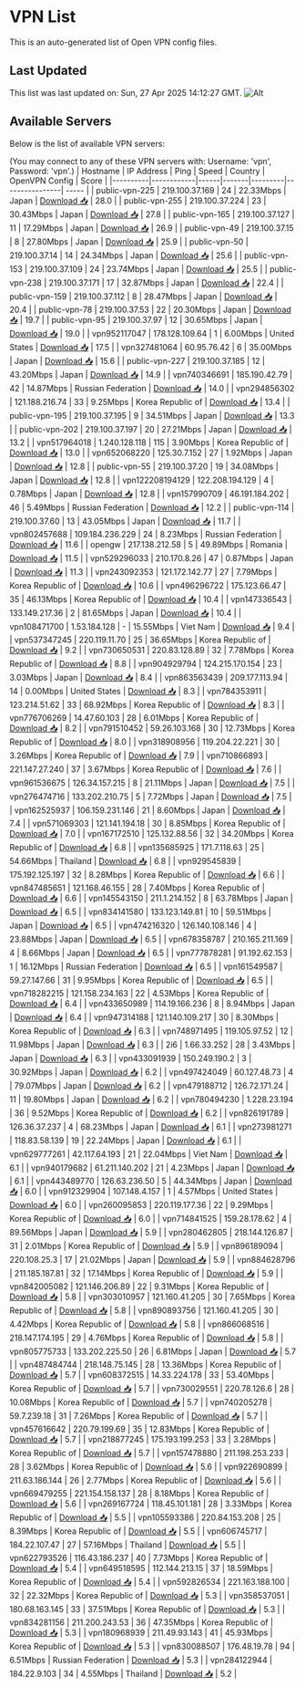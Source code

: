 # VPN List

This is an auto-generated list of Open VPN config files.

## Last Updated

This list was last updated on: Sun, 27 Apr 2025 14:12:27 GMT.
![Alt](https://repobeats.axiom.co/api/embed/186b98318ef1479477931607c1ad7d823f12451f.svg "Repobeats analytics image")

## Available Servers

Below is the list of available VPN servers:

(You may connect to any of these VPN servers with: Username: 'vpn', Password: 'vpn'.)
| Hostname | IP Address | Ping | Speed | Country | OpenVPN Config | Score |
|----------|------------|------|-------|---------|----------------| ----- |
| public-vpn-225 | 219.100.37.169 | 24 | 22.33Mbps | Japan | [Download 📥](./configs/server_0_JP.ovpn) | 28.0 |
| public-vpn-255 | 219.100.37.224 | 23 | 30.43Mbps | Japan | [Download 📥](./configs/server_1_JP.ovpn) | 27.8 |
| public-vpn-165 | 219.100.37.127 | 11 | 17.29Mbps | Japan | [Download 📥](./configs/server_2_JP.ovpn) | 26.9 |
| public-vpn-49 | 219.100.37.15 | 8 | 27.80Mbps | Japan | [Download 📥](./configs/server_3_JP.ovpn) | 25.9 |
| public-vpn-50 | 219.100.37.14 | 14 | 24.34Mbps | Japan | [Download 📥](./configs/server_4_JP.ovpn) | 25.6 |
| public-vpn-153 | 219.100.37.109 | 24 | 23.74Mbps | Japan | [Download 📥](./configs/server_5_JP.ovpn) | 25.5 |
| public-vpn-238 | 219.100.37.171 | 17 | 32.87Mbps | Japan | [Download 📥](./configs/server_6_JP.ovpn) | 22.4 |
| public-vpn-159 | 219.100.37.112 | 8 | 28.47Mbps | Japan | [Download 📥](./configs/server_7_JP.ovpn) | 20.4 |
| public-vpn-78 | 219.100.37.53 | 22 | 20.30Mbps | Japan | [Download 📥](./configs/server_8_JP.ovpn) | 19.7 |
| public-vpn-95 | 219.100.37.97 | 12 | 30.65Mbps | Japan | [Download 📥](./configs/server_9_JP.ovpn) | 19.0 |
| vpn952117047 | 178.128.109.64 | 1 | 6.00Mbps | United States | [Download 📥](./configs/server_10_US.ovpn) | 17.5 |
| vpn327481064 | 60.95.76.42 | 6 | 35.00Mbps | Japan | [Download 📥](./configs/server_11_JP.ovpn) | 15.6 |
| public-vpn-227 | 219.100.37.185 | 12 | 43.20Mbps | Japan | [Download 📥](./configs/server_12_JP.ovpn) | 14.9 |
| vpn740346691 | 185.190.42.79 | 42 | 14.87Mbps | Russian Federation | [Download 📥](./configs/server_13_RU.ovpn) | 14.0 |
| vpn294856302 | 121.188.216.74 | 33 | 9.25Mbps | Korea Republic of | [Download 📥](./configs/server_14_KR.ovpn) | 13.4 |
| public-vpn-195 | 219.100.37.195 | 9 | 34.51Mbps | Japan | [Download 📥](./configs/server_15_JP.ovpn) | 13.3 |
| public-vpn-202 | 219.100.37.197 | 20 | 27.21Mbps | Japan | [Download 📥](./configs/server_16_JP.ovpn) | 13.2 |
| vpn517964018 | 1.240.128.118 | 115 | 3.90Mbps | Korea Republic of | [Download 📥](./configs/server_17_KR.ovpn) | 13.0 |
| vpn652068220 | 125.30.7.152 | 27 | 1.92Mbps | Japan | [Download 📥](./configs/server_18_JP.ovpn) | 12.8 |
| public-vpn-55 | 219.100.37.20 | 19 | 34.08Mbps | Japan | [Download 📥](./configs/server_19_JP.ovpn) | 12.8 |
| vpn122208194129 | 122.208.194.129 | 4 | 0.78Mbps | Japan | [Download 📥](./configs/server_20_JP.ovpn) | 12.8 |
| vpn157990709 | 46.191.184.202 | 46 | 5.49Mbps | Russian Federation | [Download 📥](./configs/server_21_RU.ovpn) | 12.2 |
| public-vpn-114 | 219.100.37.60 | 13 | 43.05Mbps | Japan | [Download 📥](./configs/server_22_JP.ovpn) | 11.7 |
| vpn802457688 | 109.184.236.229 | 24 | 8.23Mbps | Russian Federation | [Download 📥](./configs/server_23_RU.ovpn) | 11.6 |
| opengw | 217.138.212.58 | 5 | 49.89Mbps | Romania | [Download 📥](./configs/server_24_RO.ovpn) | 11.5 |
| vpn529296033 | 210.170.8.26 | 47 | 0.87Mbps | Japan | [Download 📥](./configs/server_25_JP.ovpn) | 11.3 |
| vpn243092353 | 121.172.142.77 | 27 | 7.79Mbps | Korea Republic of | [Download 📥](./configs/server_26_KR.ovpn) | 10.6 |
| vpn496296722 | 175.123.66.47 | 35 | 46.13Mbps | Korea Republic of | [Download 📥](./configs/server_27_KR.ovpn) | 10.4 |
| vpn147336543 | 133.149.217.36 | 2 | 81.65Mbps | Japan | [Download 📥](./configs/server_28_JP.ovpn) | 10.4 |
| vpn108471700 | 1.53.184.128 | - | 15.55Mbps | Viet Nam | [Download 📥](./configs/server_29_VN.ovpn) | 9.4 |
| vpn537347245 | 220.119.11.70 | 25 | 36.65Mbps | Korea Republic of | [Download 📥](./configs/server_30_KR.ovpn) | 9.2 |
| vpn730650531 | 220.83.128.89 | 32 | 7.78Mbps | Korea Republic of | [Download 📥](./configs/server_31_KR.ovpn) | 8.8 |
| vpn904929794 | 124.215.170.154 | 23 | 3.03Mbps | Japan | [Download 📥](./configs/server_32_JP.ovpn) | 8.4 |
| vpn863563439 | 209.177.113.94 | 14 | 0.00Mbps | United States | [Download 📥](./configs/server_33_US.ovpn) | 8.3 |
| vpn784353911 | 123.214.51.62 | 33 | 68.92Mbps | Korea Republic of | [Download 📥](./configs/server_34_KR.ovpn) | 8.3 |
| vpn776706269 | 14.47.60.103 | 28 | 6.01Mbps | Korea Republic of | [Download 📥](./configs/server_35_KR.ovpn) | 8.2 |
| vpn791510452 | 59.26.103.168 | 30 | 12.73Mbps | Korea Republic of | [Download 📥](./configs/server_36_KR.ovpn) | 8.0 |
| vpn318908956 | 119.204.22.221 | 30 | 3.26Mbps | Korea Republic of | [Download 📥](./configs/server_37_KR.ovpn) | 7.9 |
| vpn710866893 | 221.147.27.240 | 37 | 3.67Mbps | Korea Republic of | [Download 📥](./configs/server_38_KR.ovpn) | 7.6 |
| vpn961536675 | 126.34.157.215 | 8 | 21.11Mbps | Japan | [Download 📥](./configs/server_39_JP.ovpn) | 7.5 |
| vpn276474716 | 133.202.210.75 | 5 | 7.72Mbps | Japan | [Download 📥](./configs/server_40_JP.ovpn) | 7.5 |
| vpn162525937 | 106.159.231.146 | 21 | 8.60Mbps | Japan | [Download 📥](./configs/server_41_JP.ovpn) | 7.4 |
| vpn571069303 | 121.141.194.18 | 30 | 8.85Mbps | Korea Republic of | [Download 📥](./configs/server_42_KR.ovpn) | 7.0 |
| vpn167172510 | 125.132.88.56 | 32 | 34.20Mbps | Korea Republic of | [Download 📥](./configs/server_43_KR.ovpn) | 6.8 |
| vpn135685925 | 171.7.118.63 | 25 | 54.66Mbps | Thailand | [Download 📥](./configs/server_44_TH.ovpn) | 6.8 |
| vpn929545839 | 175.192.125.197 | 32 | 8.28Mbps | Korea Republic of | [Download 📥](./configs/server_45_KR.ovpn) | 6.6 |
| vpn847485651 | 121.168.46.155 | 28 | 7.40Mbps | Korea Republic of | [Download 📥](./configs/server_46_KR.ovpn) | 6.6 |
| vpn145543150 | 211.1.214.152 | 8 | 63.78Mbps | Japan | [Download 📥](./configs/server_47_JP.ovpn) | 6.5 |
| vpn834141580 | 133.123.149.81 | 10 | 59.51Mbps | Japan | [Download 📥](./configs/server_48_JP.ovpn) | 6.5 |
| vpn474216320 | 126.140.108.146 | 4 | 23.88Mbps | Japan | [Download 📥](./configs/server_49_JP.ovpn) | 6.5 |
| vpn678358787 | 210.165.211.169 | 4 | 8.66Mbps | Japan | [Download 📥](./configs/server_50_JP.ovpn) | 6.5 |
| vpn777878281 | 91.192.62.153 | 1 | 16.12Mbps | Russian Federation | [Download 📥](./configs/server_51_RU.ovpn) | 6.5 |
| vpn161549587 | 59.27.147.66 | 31 | 9.95Mbps | Korea Republic of | [Download 📥](./configs/server_52_KR.ovpn) | 6.5 |
| vpn718282215 | 121.158.234.163 | 22 | 4.53Mbps | Korea Republic of | [Download 📥](./configs/server_53_KR.ovpn) | 6.4 |
| vpn433650989 | 114.19.166.236 | 8 | 8.94Mbps | Japan | [Download 📥](./configs/server_54_JP.ovpn) | 6.4 |
| vpn947314188 | 121.140.109.217 | 30 | 8.30Mbps | Korea Republic of | [Download 📥](./configs/server_55_KR.ovpn) | 6.3 |
| vpn748971495 | 119.105.97.52 | 12 | 11.98Mbps | Japan | [Download 📥](./configs/server_56_JP.ovpn) | 6.3 |
| 2i6 | 1.66.33.252 | 28 | 3.43Mbps | Japan | [Download 📥](./configs/server_57_JP.ovpn) | 6.3 |
| vpn433091939 | 150.249.190.2 | 3 | 30.92Mbps | Japan | [Download 📥](./configs/server_58_JP.ovpn) | 6.2 |
| vpn497424049 | 60.127.48.73 | 4 | 79.07Mbps | Japan | [Download 📥](./configs/server_59_JP.ovpn) | 6.2 |
| vpn479188712 | 126.72.171.24 | 11 | 19.80Mbps | Japan | [Download 📥](./configs/server_60_JP.ovpn) | 6.2 |
| vpn780494230 | 1.228.23.194 | 36 | 9.52Mbps | Korea Republic of | [Download 📥](./configs/server_61_KR.ovpn) | 6.2 |
| vpn826191789 | 126.36.37.237 | 4 | 68.23Mbps | Japan | [Download 📥](./configs/server_62_JP.ovpn) | 6.1 |
| vpn273981271 | 118.83.58.139 | 19 | 22.24Mbps | Japan | [Download 📥](./configs/server_63_JP.ovpn) | 6.1 |
| vpn629777261 | 42.117.64.193 | 21 | 22.04Mbps | Viet Nam | [Download 📥](./configs/server_64_VN.ovpn) | 6.1 |
| vpn940179682 | 61.211.140.202 | 21 | 4.23Mbps | Japan | [Download 📥](./configs/server_65_JP.ovpn) | 6.1 |
| vpn443489770 | 126.63.236.50 | 5 | 44.34Mbps | Japan | [Download 📥](./configs/server_66_JP.ovpn) | 6.0 |
| vpn912329904 | 107.148.4.157 | 1 | 4.57Mbps | United States | [Download 📥](./configs/server_67_US.ovpn) | 6.0 |
| vpn260095853 | 220.119.177.36 | 22 | 9.29Mbps | Korea Republic of | [Download 📥](./configs/server_68_KR.ovpn) | 6.0 |
| vpn714841525 | 159.28.178.62 | 4 | 89.56Mbps | Japan | [Download 📥](./configs/server_69_JP.ovpn) | 5.9 |
| vpn280462805 | 218.144.126.87 | 31 | 2.01Mbps | Korea Republic of | [Download 📥](./configs/server_70_KR.ovpn) | 5.9 |
| vpn896189094 | 220.108.25.3 | 17 | 21.02Mbps | Japan | [Download 📥](./configs/server_71_JP.ovpn) | 5.9 |
| vpn884628796 | 211.185.187.81 | 32 | 17.14Mbps | Korea Republic of | [Download 📥](./configs/server_72_KR.ovpn) | 5.9 |
| vpn842005082 | 121.146.206.89 | 22 | 9.31Mbps | Korea Republic of | [Download 📥](./configs/server_73_KR.ovpn) | 5.8 |
| vpn303010957 | 121.160.41.205 | 30 | 7.65Mbps | Korea Republic of | [Download 📥](./configs/server_74_KR.ovpn) | 5.8 |
| vpn890893756 | 121.160.41.205 | 30 | 4.42Mbps | Korea Republic of | [Download 📥](./configs/server_75_KR.ovpn) | 5.8 |
| vpn866068516 | 218.147.174.195 | 29 | 4.76Mbps | Korea Republic of | [Download 📥](./configs/server_76_KR.ovpn) | 5.8 |
| vpn805775733 | 133.202.225.50 | 26 | 6.81Mbps | Japan | [Download 📥](./configs/server_77_JP.ovpn) | 5.7 |
| vpn487484744 | 218.148.75.145 | 28 | 13.36Mbps | Korea Republic of | [Download 📥](./configs/server_78_KR.ovpn) | 5.7 |
| vpn608372515 | 14.33.224.178 | 33 | 53.40Mbps | Korea Republic of | [Download 📥](./configs/server_79_KR.ovpn) | 5.7 |
| vpn730029551 | 220.78.126.6 | 28 | 10.08Mbps | Korea Republic of | [Download 📥](./configs/server_80_KR.ovpn) | 5.7 |
| vpn740205278 | 59.7.239.18 | 31 | 7.26Mbps | Korea Republic of | [Download 📥](./configs/server_81_KR.ovpn) | 5.7 |
| vpn457616642 | 220.79.199.69 | 35 | 12.83Mbps | Korea Republic of | [Download 📥](./configs/server_82_KR.ovpn) | 5.7 |
| vpn218877245 | 175.193.199.253 | 33 | 3.28Mbps | Korea Republic of | [Download 📥](./configs/server_83_KR.ovpn) | 5.7 |
| vpn157478880 | 211.198.253.233 | 28 | 3.62Mbps | Korea Republic of | [Download 📥](./configs/server_84_KR.ovpn) | 5.6 |
| vpn922690899 | 211.63.186.144 | 26 | 2.77Mbps | Korea Republic of | [Download 📥](./configs/server_85_KR.ovpn) | 5.6 |
| vpn669479255 | 221.154.158.137 | 28 | 8.18Mbps | Korea Republic of | [Download 📥](./configs/server_86_KR.ovpn) | 5.6 |
| vpn269167724 | 118.45.101.181 | 28 | 3.33Mbps | Korea Republic of | [Download 📥](./configs/server_87_KR.ovpn) | 5.5 |
| vpn105593386 | 220.84.153.208 | 25 | 8.39Mbps | Korea Republic of | [Download 📥](./configs/server_88_KR.ovpn) | 5.5 |
| vpn606745717 | 184.22.107.47 | 27 | 57.16Mbps | Thailand | [Download 📥](./configs/server_89_TH.ovpn) | 5.5 |
| vpn622793526 | 116.43.186.237 | 40 | 7.73Mbps | Korea Republic of | [Download 📥](./configs/server_90_KR.ovpn) | 5.4 |
| vpn649518595 | 112.144.213.15 | 37 | 18.59Mbps | Korea Republic of | [Download 📥](./configs/server_91_KR.ovpn) | 5.4 |
| vpn592826534 | 221.163.188.100 | 32 | 22.32Mbps | Korea Republic of | [Download 📥](./configs/server_92_KR.ovpn) | 5.3 |
| vpn358537051 | 180.68.163.145 | 33 | 37.51Mbps | Korea Republic of | [Download 📥](./configs/server_93_KR.ovpn) | 5.3 |
| vpn834281156 | 211.200.243.53 | 36 | 47.35Mbps | Korea Republic of | [Download 📥](./configs/server_94_KR.ovpn) | 5.3 |
| vpn180968939 | 211.49.93.143 | 41 | 45.93Mbps | Korea Republic of | [Download 📥](./configs/server_95_KR.ovpn) | 5.3 |
| vpn830088507 | 176.48.19.78 | 94 | 6.51Mbps | Russian Federation | [Download 📥](./configs/server_96_RU.ovpn) | 5.3 |
| vpn284122944 | 184.22.9.103 | 34 | 4.55Mbps | Thailand | [Download 📥](./configs/server_97_TH.ovpn) | 5.2 |
